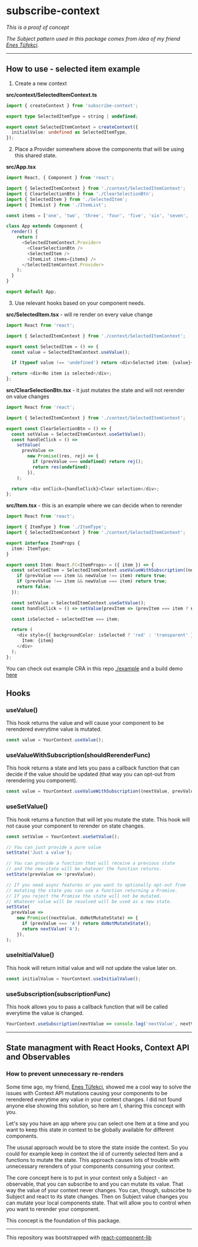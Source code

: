 # subscribe-context

_This is a proof of concept_

_The Subject pattern used in this package comes from idea of my friend [Enes Tüfekçi](https://github.com/enesTufekci)_.

---

## How to use - selected item example

1. Create a new context

**src/context/SelectedItemContext.ts**

```typescript
import { createContext } from 'subscribe-context';

export type SelectedItemType = string | undefined;

export const SelectedItemContext = createContext({
  initialValue: undefined as SelectedItemType,
});
```

2. Place a Provider somewhere above the components that will be using this shared state.

**src/App.tsx**

```typescript
import React, { Component } from 'react';

import { SelectedItemContext } from './context/SelectedItemContext';
import { ClearSelectionBtn } from './ClearSelectionBtn';
import { SelectedItem } from './SelectedItem';
import { ItemList } from './ItemList';

const items = ['one', 'two', 'three', 'four', 'five', 'six', 'seven', 'eight', 'nine'];

class App extends Component {
  render() {
    return (
      <SelectedItemContext.Provider>
        <ClearSelectionBtn />
        <SelectedItem />
        <ItemList items={items} />
      </SelectedItemContext.Provider>
    );
  }
}

export default App;
```

3. Use relevant hooks based on your component needs.

**src/SelectedItem.tsx** - will re render on every value change

```typescript
import React from 'react';

import { SelectedItemContext } from './context/SelectedItemContext';

export const SelectedItem = () => {
  const value = SelectedItemContext.useValue();

  if (typeof value !== 'undefined') return <div>Selected item: {value}</div>;

  return <div>No item is selected</div>;
};
```

**src/ClearSelectionBtn.tsx** - it just mutates the state and will not rerender on value changes

```typescript
import React from 'react';

import { SelectedItemContext } from './context/SelectedItemContext';

export const ClearSelectionBtn = () => {
  const setValue = SelectedItemContext.useSetValue();
  const handleClick = () =>
    setValue(
      prevValue =>
        new Promise((res, rej) => {
          if (prevValue === undefined) return rej();
          return res(undefined);
        }),
    );

  return <div onClick={handleClick}>Clear selection</div>;
};
```

**src/Item.tsx** - this is an example where we can decide when to rerender

```typescript
import React from 'react';

import { ItemType } from './ItemType';
import { SelectedItemContext } from './context/SelectedItemContext';

export interface ItemProps {
  item: ItemType;
}

export const Item: React.FC<ItemProps> = ({ item }) => {
  const selectedItem = SelectedItemContext.useValueWithSubscription((newValue, prevValue) => {
    if (prevValue === item && newValue !== item) return true;
    if (prevValue !== item && newValue === item) return true;
    return false;
  });

  const setValue = SelectedItemContext.useSetValue();
  const handleClick = () => setValue(prevItem => (prevItem === item ? undefined : item));

  const isSelected = selectedItem === item;

  return (
    <div style={{ backgroundColor: isSelected ? 'red' : 'transparent' }} onClick={handleClick}>
      Item: {item}
    </div>
  );
};
```

You can check out example CRA in this repo [./example](./example) and a build demo [here](https://michal-wrzosek.github.io/subscribe-context/)

## Hooks

### useValue()

This hook returns the value and will cause your component to be rerendered everytime value is mutated.

```typescript
const value = YourContext.useValue();
```

### useValueWithSubscription(shouldRerenderFunc)

This hook returns a state and lets you pass a callback function that can decide if the value should be updated (that way you can opt-out from rerendering you component).

```typescript
const value = YourContext.useValueWithSubscription((nextValue, prevValue) => nextValue !== prevValue);
```

### useSetValue()

This hook returns a function that will let you mutate the state. This hook will not cause your component to rerender on state changes.

```typescript
const setValue = YourContext.useSetValue();

// You can just provide a pure value
setState('Just a value');

// You can provide a function that will receive a previous state
// and the new state will be whatever the function returns.
setState(prevValue => !prevValue);

// If you need async features or you want to optionally opt-out from
// mutating the state you can use a function returning a Promise.
// If you reject the Promise the state will not be mutated.
// Whatever value will be resolved will be used as a new state.
setState(
  prevValue =>
    new Promise((nextValue, doNotMutateState) => {
      if (prevValue === 'A') return doNotMutateState();
      return nextValue('A');
    }),
);
```

### useInitialValue()

This hook will return initial value and will not update the value later on.

```typescript
const initialValue = YourContext.useInitialValue();
```

### useSubscription(subscriptionFunc)

This hook allows you to pass a callback function that will be called everytime the value is changed.

```typescript
YourContext.useSubscription(nextValue => console.log('nextValue', nextValue));
```

---

## State managment with React Hooks, Context API and Observables

### How to prevent unnecessary re-renders

Some time ago, my friend, [Enes Tüfekçi](https://github.com/enesTufekci), showed me a cool way to solve the issues with Context API mutations causing your components to be rerendered everytime any value in your context changes. I did not found anyone else showing this solution, so here am I, sharing this concept with you.

Let's say you have an app where you can select one Item at a time and you want to keep this state in context to be globally available for different components.

The ususal approach would be to store the state inside the context. So you could for example keep in context the id of currently selected Item and a functions to mutate the state. This approach causes lots of trouble with unnecessary rerenders of your components consuming your context.

The core concept here is to put in your context only a Subject - an observable, that you can subscribe to and you can mutate its value. That way the value of your context never changes. You can, though, subscirbe to Subject and react to its state changes. Then on Subject value changes you can mutate your local components state. That will allow you to control when you want to rerender your component.

This concept is the foundation of this package.

---

This repository was bootstrapped with [react-component-lib](https://github.com/michal-wrzosek/react-component-lib)
